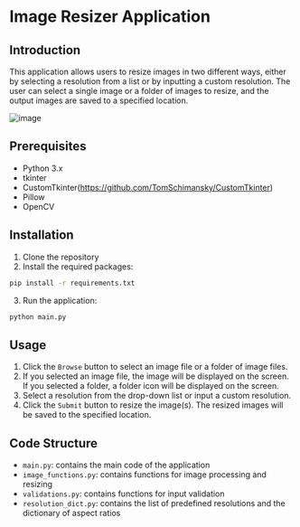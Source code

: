 

# Image Resizer Application

## Introduction
This application allows users to resize images in two different ways, either by selecting a resolution from a list or by inputting a custom resolution. The user can select a single image or a folder of images to resize, and the output images are saved to a specified location.

![image](https://user-images.githubusercontent.com/48204339/234834883-8bf15ad5-bd1f-4ea8-a263-d44db1760cab.png)


## Prerequisites
- Python 3.x
- tkinter
- CustomTkinter(https://github.com/TomSchimansky/CustomTkinter)
- Pillow
- OpenCV

## Installation
1. Clone the repository
2. Install the required packages:
```sh
pip install -r requirements.txt
```
3. Run the application:
```sh
python main.py
```

## Usage
1. Click the `Browse` button to select an image file or a folder of image files.
2. If you selected an image file, the image will be displayed on the screen. If you selected a folder, a folder icon will be displayed on the screen.
3. Select a resolution from the drop-down list or input a custom resolution.
4. Click the `Submit` button to resize the image(s). The resized images will be saved to the specified location.

## Code Structure
- `main.py`: contains the main code of the application
- `image_functions.py`: contains functions for image processing and resizing
- `validations.py`: contains functions for input validation
- `resolution_dict.py`: contains the list of predefined resolutions and the dictionary of aspect ratios
